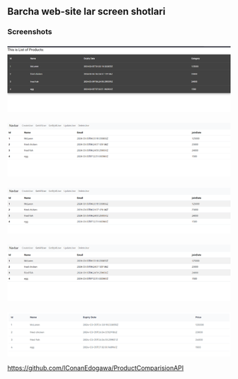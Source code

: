 ## Barcha web-site lar screen shotlari
### Screenshots
###
![Screenshot 1](/image1.png)
###
![Screenshot 2](/image2.png)
###
![Screenshot 3](/image3.png)
###
![Screenshot 4](/image4.png)
###
![Screenshot 5](/image5.png)

https://github.com/IConanEdogawa/ProductComparisionAPI
